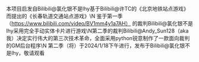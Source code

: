 本项目启发自Bilibili@氯化银不是lhy基于Bilibili@许TC的《北京地铁站点游戏》而提出的《长春轨道交通站点游戏》\N
鉴于第一季（https://www.bilibili.com/video/BV1mm4y1a7AH）
的裁判Bilibili@氯化银不是lhy采用完全手动实体卡片进行游戏\N第二季的裁判Bilibili@Andy_Sun128（aka我）决定实行伟大的第三次技术革命，全面采用python锐意制作了一款面向裁判的GM后台程序\N
第二季（将）于2024/1/18下午进行，发布于Bilibili@氯化银不是lhy，敬请观看
